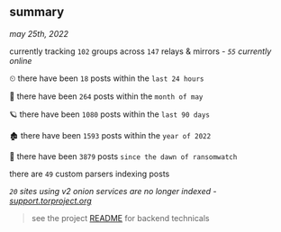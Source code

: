 
## summary
_may 25th, 2022_

currently tracking `102` groups across `147` relays & mirrors - _`55` currently online_

⏲ there have been `18` posts within the `last 24 hours`

🦈 there have been `264` posts within the `month of may`

🪐 there have been `1080` posts within the `last 90 days`

🏚 there have been `1593` posts within the `year of 2022`

🦕 there have been `3879` posts `since the dawn of ransomwatch`

there are `49` custom parsers indexing posts

_`20` sites using v2 onion services are no longer indexed - [support.torproject.org](https://support.torproject.org/onionservices/v2-deprecation/)_

> see the project [README](https://github.com/joshhighet/ransomwatch#ransomwatch--) for backend technicals
